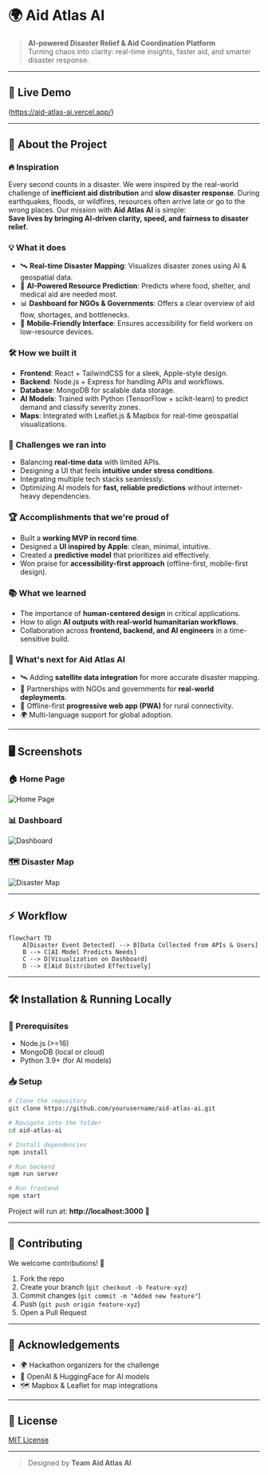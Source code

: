 
# 🌍 Aid Atlas AI

> **AI-powered Disaster Relief & Aid Coordination Platform**  
> Turning chaos into clarity: real-time insights, faster aid, and smarter disaster response.

---

## 🚀 Live Demo  
(https://aid-atlas-ai.vercel.app/)

---

## 📖 About the Project  

### 🔥 Inspiration  
Every second counts in a disaster. We were inspired by the real-world challenge of **inefficient aid distribution** and **slow disaster response**. During earthquakes, floods, or wildfires, resources often arrive late or go to the wrong places. Our mission with **Aid Atlas AI** is simple:  
**Save lives by bringing AI-driven clarity, speed, and fairness to disaster relief.**

### 💡 What it does  
- 🛰️ **Real-time Disaster Mapping**: Visualizes disaster zones using AI & geospatial data.  
- 🤖 **AI-Powered Resource Prediction**: Predicts where food, shelter, and medical aid are needed most.  
- 📊 **Dashboard for NGOs & Governments**: Offers a clear overview of aid flow, shortages, and bottlenecks.  
- 📱 **Mobile-Friendly Interface**: Ensures accessibility for field workers on low-resource devices.  

### 🛠️ How we built it  
- **Frontend**: React + TailwindCSS for a sleek, Apple-style design.  
- **Backend**: Node.js + Express for handling APIs and workflows.  
- **Database**: MongoDB for scalable data storage.  
- **AI Models**: Trained with Python (TensorFlow + scikit-learn) to predict demand and classify severity zones.  
- **Maps**: Integrated with Leaflet.js & Mapbox for real-time geospatial visualizations.  

### 🧗 Challenges we ran into  
- Balancing **real-time data** with limited APIs.  
- Designing a UI that feels **intuitive under stress conditions**.  
- Integrating multiple tech stacks seamlessly.  
- Optimizing AI models for **fast, reliable predictions** without internet-heavy dependencies.  

### 🏆 Accomplishments that we're proud of  
- Built a **working MVP in record time**.  
- Designed a **UI inspired by Apple**: clean, minimal, intuitive.  
- Created a **predictive model** that prioritizes aid effectively.  
- Won praise for **accessibility-first approach** (offline-first, mobile-first design).  

### 📚 What we learned  
- The importance of **human-centered design** in critical applications.  
- How to align **AI outputs with real-world humanitarian workflows**.  
- Collaboration across **frontend, backend, and AI engineers** in a time-sensitive build.  

### 🔮 What's next for Aid Atlas AI  
- 🛰️ Adding **satellite data integration** for more accurate disaster mapping.  
- 🤝 Partnerships with NGOs and governments for **real-world deployments**.  
- 📡 Offline-first **progressive web app (PWA)** for rural connectivity.  
- 🌍 Multi-language support for global adoption.  

---

## 🖥️ Screenshots  

### 🏠 Home Page  
![Home Page](https://picsum.photos/1200/600?random=1)

### 📊 Dashboard  
![Dashboard](https://picsum.photos/1200/600?random=2)

### 🗺️ Disaster Map  
![Disaster Map](https://picsum.photos/1200/600?random=3)

---

## ⚡ Workflow  

```mermaid
flowchart TD
    A[Disaster Event Detected] --> B[Data Collected from APIs & Users]
    B --> C[AI Model Predicts Needs]
    C --> D[Visualization on Dashboard]
    D --> E[Aid Distributed Effectively]
```

---

## 🛠️ Installation & Running Locally  

### 🔧 Prerequisites  
- Node.js (>=16)  
- MongoDB (local or cloud)  
- Python 3.9+ (for AI models)  

### 📥 Setup  

```bash
# Clone the repository
git clone https://github.com/yourusername/aid-atlas-ai.git

# Navigate into the folder
cd aid-atlas-ai

# Install dependencies
npm install

# Run backend
npm run server

# Run frontend
npm start
```

Project will run at: **http://localhost:3000** 🎉  

---

## 🤝 Contributing  

We welcome contributions! 🚀  
1. Fork the repo  
2. Create your branch (`git checkout -b feature-xyz`)  
3. Commit changes (`git commit -m "Added new feature"`)  
4. Push (`git push origin feature-xyz`)  
5. Open a Pull Request  

---

## 🏅 Acknowledgements  

- 🌍 Hackathon organizers for the challenge  
- 🤖 OpenAI & HuggingFace for AI models  
- 🗺️ Mapbox & Leaflet for map integrations  

---

## 📜 License  
[MIT License](LICENSE)

---

> Designed by **Team Aid Atlas AI**  
